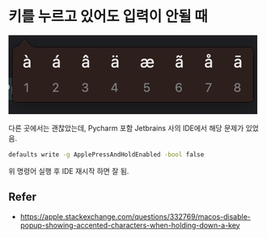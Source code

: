 # 키를 누르고 있어도 입력이 안될 때

![apple_press_and_hold_enabled](/static/images/apple_press_and_hold_enabled.png)

다른 곳에서는 괜찮았는데, Pycharm 포함 Jetbrains 사의 IDE에서 해당 문제가 있었음.

```sh
defaults write -g ApplePressAndHoldEnabled -bool false
```

위 명령어 실행 후 IDE 재시작 하면 잘 됨.

## Refer

- https://apple.stackexchange.com/questions/332769/macos-disable-popup-showing-accented-characters-when-holding-down-a-key
